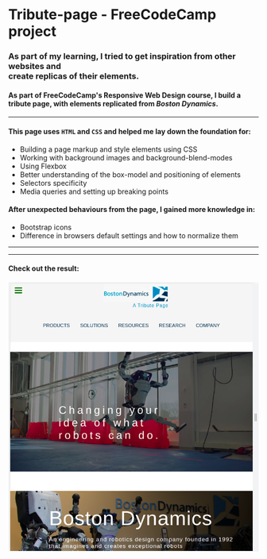 
# Tribute-page - FreeCodeCamp project

### As part of my learning, I tried to get inspiration from other websites and<br> create replicas of their elements.

#### As part of FreeCodeCamp's Responsive Web Design course, I build a tribute page, with elements replicated from ***Boston Dynamics***.

***

#### This page uses `HTML` and `CSS` and helped me lay down the foundation for:

* Building a page markup and style elements using CSS
* Working with background images and background-blend-modes
* Using Flexbox 
* Better understanding of the box-model and positioning of elements 
* Selectors specificity
* Media queries and setting up breaking points 

#### After unexpected behaviours from the page, I gained more knowledge in: 

* Bootstrap icons 
* Difference in browsers default settings and how to normalize them

***
***

#### Check out the result:

![tribute-page](images/Tribute-page.png)

